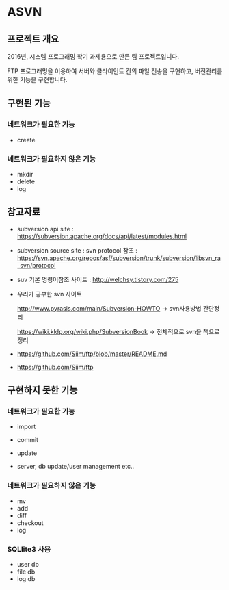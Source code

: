 # ASVN

## 프로젝트 개요
2016년, 시스템 프로그래밍 학기 과제용으로 만든 팀 프로젝트입니다.

FTP 프로그래밍을 이용하여 서버와 클라이언트 간의 파일 전송을 구현하고, 버전관리를 위한 기능을 구현합니다.

## 구현된 기능
### 네트워크가 필요한 기능
* create

### 네트워크가 필요하지 않은 기능
* mkdir
* delete
* log

## 참고자료
* subversion api site : 
https://subversion.apache.org/docs/api/latest/modules.html

* subversion source site :
svn protocol 참조 : https://svn.apache.org/repos/asf/subversion/trunk/subversion/libsvn_ra_svn/protocol

* suv 기본 명령어참조 사이트 : http://welchsy.tistory.com/275

* 우리가 공부한 svn 사이트

  http://www.pyrasis.com/main/Subversion-HOWTO -> svn사용방법 간단정리

  https://wiki.kldp.org/wiki.php/SubversionBook -> 전체적으로 svn을 책으로 정리

* https://github.com/Siim/ftp/blob/master/README.md

* https://github.com/Siim/ftp

## 구현하지 못한 기능
### 네트워크가 필요한 기능
* import
* commit
* update

* server, db update/user management etc..

### 네트워크가 필요하지 않은 기능
* mv
* add
* diff
* checkout
* log

### SQLlite3 사용
* user db
* file db
* log db

